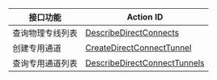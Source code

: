 | 接口功能 | Action ID | 
|---------|---------|
| 查询物理专线列表 | [DescribeDirectConnects](https://cloud.tencent.com/document/api/216/9345) | 
| 创建专用通道 | [CreateDirectConnectTunnel](https://cloud.tencent.com/document/api/216/9343) | 
| 查询专用通道列表 | [DescribeDirectConnectTunnels](https://cloud.tencent.com/document/api/216/9344) |
